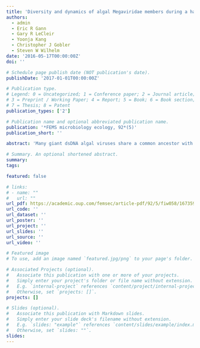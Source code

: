 ```yaml
---
title: 'Diversity and dynamics of algal Megaviridae members during a harmful brown tide caused by the pelagophyte, Aureococcus anophagefferens'
authors:
  - admin
  - Eric R Gann
  - Gary R LeCleir
  - Yoonja Kang
  - Christopher J Gobler
  - Steven W Wilhelm
date: '2016-05-17T00:00:00Z'
doi: ''

# Schedule page publish date (NOT publication's date).
publishDate: '2017-01-01T00:00:00Z'

# Publication type.
# Legend: 0 = Uncategorized; 1 = Conference paper; 2 = Journal article;
# 3 = Preprint / Working Paper; 4 = Report; 5 = Book; 6 = Book section;
# 7 = Thesis; 8 = Patent
publication_types: ['2']

# Publication name and optional abbreviated publication name.
publication: '*FEMS microbiology ecology, 92*(5)'
publication_short: ''

abstract: 'Many giant dsDNA algal viruses share a common ancestor with Mimivirus —one of the largest viruses, in terms of genetic content. Together, these viruses form the proposed ‘Megaviridae’ clade of nucleocytoplasmic large DNA viruses. To gauge Megaviridae diversity, we designed degenerate primers targeting the major capsid protein genes of algae-infecting viruses within this group and probed the clade's diversity during the course of a brown tide bloom caused by the harmful pelagophyte, Aureococcus anophagefferens. We amplified target sequences in water samples from two distinct locations (Weesuck Creek and Quantuck Bay, NY) covering 12 weeks concurrent with the proliferation and demise of a bloom. In total, 475 amplicons clustered into 145 operational taxonomic units (OTUs) at 97% identity. One OTU contained 19 sequences with ≥97% identity to AaV, a member of the Megaviridae clade that infects A. anophagefferens, suggesting AaV was present during the bloom. Unifrac analysis showed clear temporal patterns in algal Megaviridae dynamics, with a shift in the virus community structure that corresponded to the Aureococcus bloom decline in both locations. Our data provide insights regarding the environmental relevance of algal Megaviridae members and raise important questions regarding their phylodynamics across different environmental gradients.'

# Summary. An optional shortened abstract.
summary:
tags:

featured: false

# links:
# - name: ""
#   url: ""
url_pdf: https://academic.oup.com/femsec/article-pdf/92/5/fiw058/16735949/fiw058.pdf
url_code: ''
url_dataset: ''
url_poster: ''
url_project: ''
url_slides: ''
url_source: ''
url_video: ''

# Featured image
# To use, add an image named `featured.jpg/png` to your page's folder.

# Associated Projects (optional).
#   Associate this publication with one or more of your projects.
#   Simply enter your project's folder or file name without extension.
#   E.g. `internal-project` references `content/project/internal-project/index.md`.
#   Otherwise, set `projects: []`.
projects: []

# Slides (optional).
#   Associate this publication with Markdown slides.
#   Simply enter your slide deck's filename without extension.
#   E.g. `slides: "example"` references `content/slides/example/index.md`.
#   Otherwise, set `slides: ""`.
slides:
---
```



